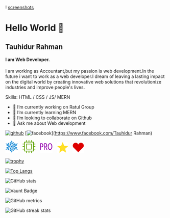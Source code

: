 ! [screenshots]([photo11](https://i.ibb.co/xqWHkP1n/github-bannar.png))
# Hello World 👋
## Tauhidur Rahman
#### I am Web Developer.

I am working as Accountant,but my passion is web development.In the future i want to work as a web developer.I dream of leaving a lasting impact on the digital world by creating innovative web solutions that revolutionize industries and improve people's lives.

Skills: HTML / CSS / JS/ MERN

- 🔭 I’m currently working on Ratul Group 
- 🌱 I’m currently learning MERN 
- 👯 I’m looking to collaborate on Github 
- 💬 Ask me about Web development 


[<img src='https://cdn.jsdelivr.net/npm/simple-icons@3.0.1/icons/github.svg' alt='github' height='40'>](https://github.com/Tauhid25)  [<img src='https://cdn.jsdelivr.net/npm/simple-icons@3.0.1/icons/facebook.svg' alt='facebook' height='40'>](https://www.facebook.com/Tauhidur Rahman)  

<a href='https://archiveprogram.github.com/'><img src='https://raw.githubusercontent.com/acervenky/animated-github-badges/master/assets/acbadge.gif' width='40' height='40'></a> <a href='https://docs.github.com/en/developers'><img src='https://raw.githubusercontent.com/acervenky/animated-github-badges/master/assets/devbadge.gif' width='40' height='40'></a> <a href='https://github.com/pricing'><img src='https://raw.githubusercontent.com/acervenky/animated-github-badges/master/assets/pro.gif' width='40' height='40'></a> <a href='https://stars.github.com/'><img src='https://raw.githubusercontent.com/acervenky/animated-github-badges/master/assets/starbadge.gif' width='35' height='35'></a> <a href='https://docs.github.com/en/github/supporting-the-open-source-community-with-github-sponsors'><img src='https://raw.githubusercontent.com/acervenky/animated-github-badges/master/assets/sponsorbadge.gif' width='35' height='35'></a> 

[![trophy](https://github-profile-trophy.vercel.app/?username=Tauhid25)](https://github.com/ryo-ma/github-profile-trophy)

[![Top Langs](https://github-readme-stats.vercel.app/api/top-langs/?username=Tauhid25)](https://github.com/anuraghazra/github-readme-stats)

![GitHub stats](https://github-readme-stats.vercel.app/api?username=Tauhid25&show_icons=true)  

![Vaunt Badge](https://api.vaunt.dev/v1/github/entities/Tauhid25/contributions?format=svg&private=false)  

![GitHub metrics](https://metrics.lecoq.io/Tauhid25)  

![GitHub streak stats](https://streak-stats.demolab.com/?user=Tauhid25)  

